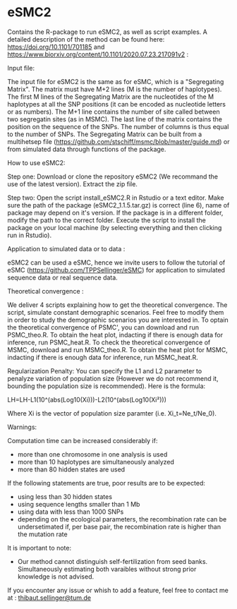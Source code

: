 # eSMC2
Contains the R-package to run eSMC2, as well as script examples. A detailed description of the method can be found here: https://doi.org/10.1101/701185 and https://www.biorxiv.org/content/10.1101/2020.07.23.217091v2 : 

Input file:

The input file for eSMC2 is the same as for eSMC, which is a "Segregating Matrix". The matrix must have M+2 lines (M is the number of haplotypes). The first M lines of the Segregating Matrix are the nucleotides of the M haplotypes at all the SNP positions (it can be encoded as nucleotide letters or as numbers). The M+1 line contains the number of site called between two segregatin sites (as in MSMC). The last line of the matrix contains the position on the sequence of the SNPs. The number of columns is thus equal to the number of SNPs. The Segregating Matrix can be built from a multihetsep file (https://github.com/stschiff/msmc/blob/master/guide.md) or from simulated data through functions of the package. 

How to use eSMC2:

Step one: Download or clone the repository eSMC2 (We recommand the use of the latest version). Extract the zip file.

Step two: Open the script install_eSMC2.R in Rstudio or a text editor. Make sure the path of the package (eSMC2_1.1.5.tar.gz) is correct (line 6), name of package may depend on it's version. If the package is in a different folder, modify the path to the correct folder. Execute the script to install the package on your local machine (by selecting everything and then clicking run in Rstudio).


Application to simulated data or to data :

eSMC2 can be used a eSMC, hence we invite users to follow the tutorial of eSMC (https://github.com/TPPSellinger/eSMC) for application to simulated sequence data or real sequence data.


Theoretical convergence :

We deliver 4 scripts explaining how to get the theoretical convergence. The script, simulate constant demographic scenarios. Feel free to modify them in order to study the demographic scenarios you are interested in. To optain the theoretical convergence of PSMC', you can download and run PSMC_theo.R. To obtain the heat plot, indacting if there is enough data for inference, run PSMC_heat.R. To check the theoretical convergence of MSMC, download and run  MSMC_theo.R. To obtain the heat plot for MSMC, indacting if there is enough data for inference, run MSMC_heat.R.

Regularization Penalty: 
You can specify the L1 and L2 parameter to penalyze variation of population size (However we do not recommend it, bounding the population size is recommended). Here is the formula:

LH=LH-L1(10^(abs(Log10(Xi)))-L2(10^(abs(Log10(Xi²)))

Where Xi is the vector of population size paramter (i.e. Xi_t=Ne_t/Ne_0).


Warnings: 

Computation time can be increased considerably if:
- more than one chromosome in one analysis is used
- more than 10 haplotypes are simultaneously analyzed
- more than 80 hidden states are used

If the following statements are true, poor results are to be expected:
- using less than 30 hidden states
- using sequence lengths smaller than 1 Mb
- using data with less than 1000 SNPs
- depending on the ecological parameters, the recombination rate can be undersetimated if, per base pair, the recombination rate is higher than the mutation rate 

It is important to note:
- Our method cannot distinguish self-fertilization from seed banks. Simultaneously estimating both varaibles without strong prior knowledge is not advised. 


If you encounter any issue or whish to add a feature, feel free to contact me at : thibaut.sellinger@tum.de

